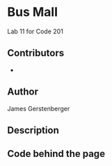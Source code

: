 # Bus Mall
Lab 11 for Code 201

## Contributors
* 

## Author
James Gerstenberger

## Description


## Code behind the page
